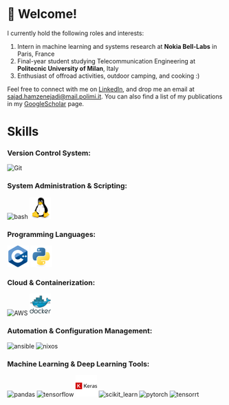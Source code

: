   # 👋 Welcome!

I currently hold the following roles and interests:

  1. Intern in machine learning and systems research at **Nokia Bell-Labs** in Paris, France
  2. Final-year student studying Telecommunication Engineering at **Politecnic University of Milan**, Italy
  3. Enthusiast of offroad activities, outdoor camping, and cooking :)

Feel free to connect with me on [LinkedIn](https://www.linkedin.com/in/sajadh76/), and drop me an email at [sajad.hamzenejadi@mail.polimi.it](mailto:sajad.hamzenejadi@mail.polimi.it). You can also find a list of my publications in my [GoogleScholar](https://scholar.google.com/citations?user=KvSyQNEAAAAJ&hl=en) page.

# Skills

<!-- Version Control System -->
<h3 align="left">Version Control System:</h3>
<div align="left">
<!--   <a href="[https://www.gnu.org/software/bash/](https://git-scm.com/)" target="_blank" rel="noreferrer"> -->
    <img src="https://upload.wikimedia.org/wikipedia/commons/thumb/e/e0/Git-logo.svg/768px-Git-logo.svg.png?20160811101906" alt="Git" width="90" height="45"/>
  </a>
</div>

<!-- System Administration & Scripting -->
<h3 align="left">System Administration & Scripting:</h3>
<div align="left">
<!--   <a href="https://www.gnu.org/software/bash/" target="_blank" rel="noreferrer"> -->
    <img src="https://www.vectorlogo.zone/logos/gnu_bash/gnu_bash-icon.svg" alt="bash" width="50" height="50"/>
  </a>
<!--   <a href="https://www.linux.org/" target="_blank" rel="noreferrer"> -->
    <img src="https://raw.githubusercontent.com/devicons/devicon/master/icons/linux/linux-original.svg" alt="linux" width="50" height="50"/>
  </a>
</div>

<!-- Programming Languages -->
<h3 align="left">Programming Languages:</h3>
<div align="left">
<!--   <a href="https://www.w3schools.com/cpp/" target="_blank" rel="noreferrer"> -->
    <img src="https://raw.githubusercontent.com/devicons/devicon/master/icons/cplusplus/cplusplus-original.svg" alt="cplusplus" width="50" height="50"/>
  </a>
<!--   <a href="https://www.python.org" target="_blank" rel="noreferrer"> -->
    <img src="https://raw.githubusercontent.com/devicons/devicon/master/icons/python/python-original.svg" alt="python" width="50" height="50"/>
  </a>
</div>

<!-- Cloud & Containerization -->
<h3 align="left">Cloud & Containerization:</h3>
<div align="left">
<!--   <a href="https://aws.amazon.com/" target="_blank" rel="noreferrer"> -->
    <img src="https://upload.wikimedia.org/wikipedia/commons/9/93/Amazon_Web_Services_Logo.svg" alt="AWS" width="50" height="50"/>
  </a>
<!--   <a href="https://www.docker.com/" target="_blank" rel="noreferrer"> -->
    <img src="https://raw.githubusercontent.com/devicons/devicon/master/icons/docker/docker-original-wordmark.svg" alt="docker" width="50" height="50"/>
</div>

<!-- Automation & Configuration Management -->
<h3 align="left">Automation & Configuration Management:</h3>
<div align="left">
<!--   <a href="https://www.ansible.com/" target="_blank" rel="noreferrer"> -->
    <img src="https://upload.wikimedia.org/wikipedia/commons/2/24/Ansible_logo.svg" alt="ansible" width="50" height="50"/>
  </a>
<!--   <a href="https://nixos.org/" target="_blank" rel="noreferrer"> -->
    <img src="https://upload.wikimedia.org/wikipedia/commons/c/c4/NixOS_logo.svg" alt="nixos" width="50" height="60"/>
</div>

<!-- Machine Learning & Deep Learning Tools -->
<h3 align="left">Machine Learning & Deep Learning Tools:</h3>
<div align="left">
<!--   <a href="https://pandas.pydata.org/" target="_blank" rel="noreferrer"> -->
    <img src="https://upload.wikimedia.org/wikipedia/commons/thumb/e/ed/Pandas_logo.svg/768px-Pandas_logo.svg.png" alt="pandas" width="90" height="50"/>
  </a>
<!--   <a href="https://www.tensorflow.org/" target="_blank" rel="noreferrer"> -->
    <img src="https://www.vectorlogo.zone/logos/tensorflow/tensorflow-icon.svg" alt="tensorflow" width="50" height="50"/>
  </a>
<!--   <a href="https://keras.io/" target="_blank" rel="noreferrer"> -->
    <img src="https://raw.githubusercontent.com/devicons/devicon/master/icons/keras/keras-original-wordmark.svg" alt="keras" width="50" height="50"/>
  </a>
<!--   <a href="https://scikit-learn.org/" target="_blank" rel="noreferrer"> -->
    <img src="https://upload.wikimedia.org/wikipedia/commons/0/05/Scikit_learn_logo_small.svg" alt="scikit_learn" width="50" height="50"/>
  </a>
<!--   <a href="https://pytorch.org/" target="_blank" rel="noreferrer"> -->
    <img src="https://www.vectorlogo.zone/logos/pytorch/pytorch-icon.svg" alt="pytorch" width="50" height="50"/>
  </a>
<!--   <a href="https://developer.nvidia.com/tensorrt" target="_blank" rel="noreferrer"> -->
    <img src="https://developer-blogs.nvidia.com/wp-content/uploads/2020/04/tensorrt-logo.png" alt="tensorrt" width="90" height="50"/>
</div>
